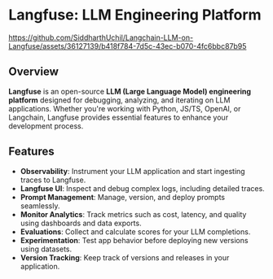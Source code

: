 # Langfuse: LLM Engineering Platform

https://github.com/SiddharthUchil/Langchain-LLM-on-Langfuse/assets/36127139/b418f784-7d5c-43ec-b070-4fc6bbc87b95

## Overview
**Langfuse** is an open-source **LLM (Large Language Model) engineering platform** designed for debugging, analyzing, and iterating on LLM applications. Whether you're working with Python, JS/TS, OpenAI, or Langchain, Langfuse provides essential features to enhance your development process.

## Features
- **Observability**: Instrument your LLM application and start ingesting traces to Langfuse.
- **Langfuse UI**: Inspect and debug complex logs, including detailed traces.
- **Prompt Management**: Manage, version, and deploy prompts seamlessly.
- **Monitor Analytics**: Track metrics such as cost, latency, and quality using dashboards and data exports.
- **Evaluations**: Collect and calculate scores for your LLM completions.
- **Experimentation**: Test app behavior before deploying new versions using datasets.
- **Version Tracking**: Keep track of versions and releases in your application.
